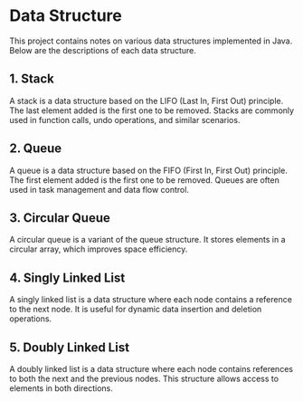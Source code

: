# Data Structure
This project contains notes on various data structures implemented in Java. Below are the descriptions of each data structure.

## 1. Stack

A stack is a data structure based on the LIFO (Last In, First Out) principle. The last element added is the first one to be removed. Stacks are commonly used in function calls, undo operations, and similar scenarios.

## 2. Queue

A queue is a data structure based on the FIFO (First In, First Out) principle. The first element added is the first one to be removed. Queues are often used in task management and data flow control.

## 3. Circular Queue

A circular queue is a variant of the queue structure. It stores elements in a circular array, which improves space efficiency.

## 4. Singly Linked List

A singly linked list is a data structure where each node contains a reference to the next node. It is useful for dynamic data insertion and deletion operations.

## 5. Doubly Linked List

A doubly linked list is a data structure where each node contains references to both the next and the previous nodes. This structure allows access to elements in both directions.

